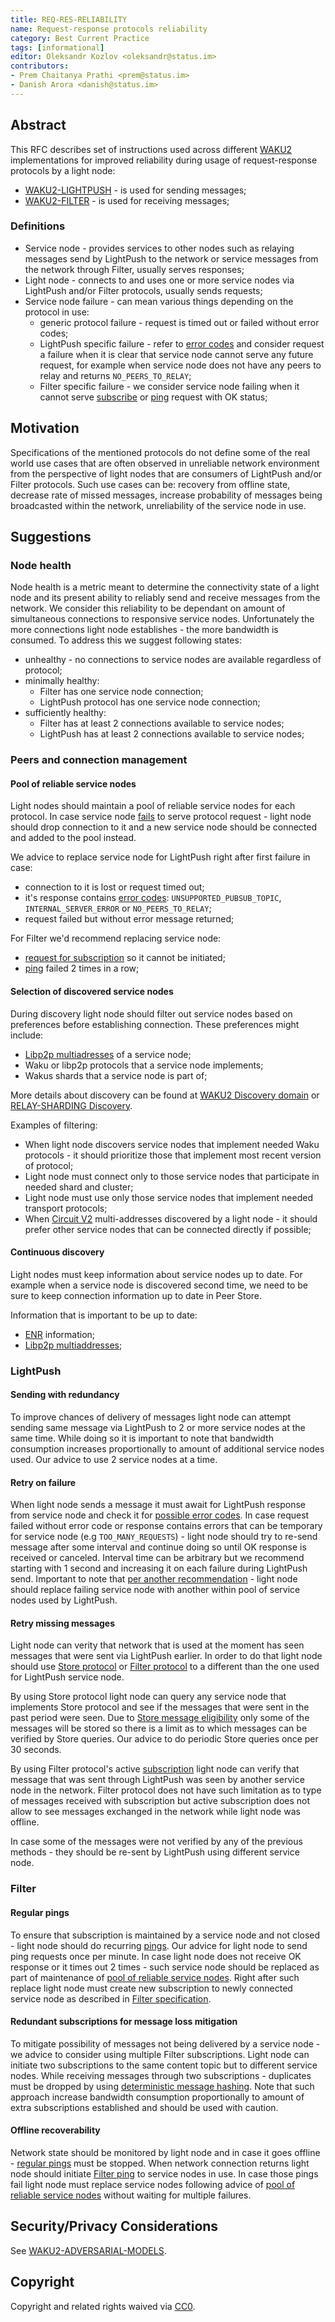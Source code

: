 ```yaml
---
title: REQ-RES-RELIABILITY
name: Request-response protocols reliability
category: Best Current Practice
tags: [informational]
editor: Oleksandr Kozlov <oleksandr@status.im>
contributors:
- Prem Chaitanya Prathi <prem@status.im>
- Danish Arora <danish@status.im>
---
```


## Abstract
This RFC describes set of instructions used across different [WAKU2](https://github.com/vacp2p/rfc-index/blob/7b443c1aab627894e3f22f5adfbb93f4c4eac4f6/waku/standards/core/10/waku2.md) implementations for improved reliability during usage of request-response protocols by a light node:
- [WAKU2-LIGHTPUSH](../standards/core/lightpush.md) - is used for sending messages;
- [WAKU2-FILTER](https://github.com/vacp2p/rfc-index/blob/7b443c1aab627894e3f22f5adfbb93f4c4eac4f6/waku/standards/core/12/filter.md) - is used for receiving messages;

### Definitions
- Service node - provides services to other nodes such as relaying messages send by LightPush to the network or service messages from the network through Filter, usually serves responses;
- Light node - connects to and uses one or more service nodes via LightPush and/or Filter protocols, usually sends requests;
- Service node failure - can mean various things depending on the protocol in use:
  - generic protocol failure - request is timed out or failed without error codes;
  - LightPush specific failure - refer to [error codes](../standards/core/lightpush.md#examples-of-possible-error-codes) and consider request a failure when it is clear that service node cannot serve any future request, for example when service node does not have any peers to relay and returns `NO_PEERS_TO_RELAY`;
  - Filter specific failure - we consider service node failing when it cannot serve [subscribe](https://github.com/vacp2p/rfc-index/blob/7b443c1aab627894e3f22f5adfbb93f4c4eac4f6/waku/standards/core/12/filter.md#subscribe) or [ping](https://github.com/vacp2p/rfc-index/blob/7b443c1aab627894e3f22f5adfbb93f4c4eac4f6/waku/standards/core/12/filter.md#subscriber_ping) request with OK status;

## Motivation

Specifications of the mentioned protocols do not define some of the real world use cases that are often observed in unreliable network environment from the perspective of light nodes that are consumers of LightPush and/or Filter protocols.
Such use cases can be: recovery from offline state, decrease rate of missed messages, increase probability of messages being broadcasted within the network, unreliability of the service node in use.

## Suggestions

### Node health

Node health is a metric meant to determine the connectivity state of a light node and its present ability to reliably send and receive messages from the network.
We consider this reliability to be dependant on amount of simultaneous connections to responsive service nodes.
Unfortunately the more connections light node establishes - the more bandwidth is consumed.
To address this we suggest following states:
- unhealthy - no connections to service nodes are available regardless of protocol;
- minimally healthy:
  - Filter has one service node connection;
  - LightPush protocol has one service node connection;
- sufficiently healthy:
  - Filter has at least 2 connections available to service nodes;
  - LightPush has at least 2 connections available to service nodes;

### Peers and connection management

#### Pool of reliable service nodes
Light nodes should maintain a pool of reliable service nodes for each protocol.
In case service node [fails](./req-res-reliability.md#definitions) to serve protocol request - 
light node should drop connection to it and a new service node should be connected and added to the pool instead.

We advice to replace service node for LightPush right after first failure in case:
- connection to it is lost or request timed out;
- it's response contains [error codes](../standards/core/lightpush.md#examples-of-possible-error-codes): `UNSUPPORTED_PUBSUB_TOPIC`, `INTERNAL_SERVER_ERROR` or `NO_PEERS_TO_RELAY`;
- request failed but without error message returned;

For Filter we'd recommend replacing service node:
- [request for subscription](https://github.com/vacp2p/rfc-index/blob/7b443c1aab627894e3f22f5adfbb93f4c4eac4f6/waku/standards/core/12/filter.md#subscribe) so it cannot be initiated;
- [ping](https://github.com/vacp2p/rfc-index/blob/7b443c1aab627894e3f22f5adfbb93f4c4eac4f6/waku/standards/core/12/filter.md#subscriber_ping) failed 2 times in a row;

#### Selection of discovered service nodes
During discovery light node should filter out service nodes based on preferences before establishing connection.
These preferences might include:
- [Libp2p multiadresses](https://github.com/libp2p/specs/blob/master/addressing/README.md) of a service node;
- Waku or libp2p protocols that a service node implements;
- Wakus shards that a service node is part of;

More details about discovery can be found at [WAKU2 Discovery domain](https://github.com/vacp2p/rfc-index/blob/7b443c1aab627894e3f22f5adfbb93f4c4eac4f6/waku/standards/core/10/waku2.md#discovery-domain) or [RELAY-SHARDING Discovery](https://github.com/waku-org/specs/blob/master/standards/core/relay-sharding.md#discovery).

Examples of filtering:
- When light node discovers service nodes that implement needed Waku protocols - it should prioritize those that implement most recent version of protocol;
- Light node must connect only to those service nodes that participate in needed shard and cluster;
- Light node must use only those service nodes that implement needed transport protocols;
- When [Circuit V2](https://github.com/libp2p/specs/blob/master/relay/circuit-v2.md) multi-addresses discovered by a light node - it should prefer other service nodes that can be connected directly if possible;

#### Continuous discovery
Light nodes must keep information about service nodes up to date.
For example when a service node is discovered second time,
we need to be sure to keep connection information up to date in Peer Store.

Information that is important to be up to date:
- [ENR](../standards/core/enr.md) information;
- [Libp2p multiaddresses](https://github.com/libp2p/specs/blob/master/addressing/README.md);

### LightPush

#### Sending with redundancy
To improve chances of delivery of messages light node can attempt sending same message via LightPush to 2 or more service nodes at the same time.
While doing so it is important to note that bandwidth consumption increases proportionally to amount of additional service nodes used.
Our advice to use 2 service nodes at a time.

#### Retry on failure
When light node sends a message it must await for LightPush response from service node and check it for [possible error codes](../standards/core/lightpush.md#examples-of-possible-error-codes).
In case request failed without error code or response contains errors that can be temporary for service node (e.g `TOO_MANY_REQUESTS`) - 
light node should try to re-send message after some interval and continue doing so until OK response is received or canceled.
Interval time can be arbitrary but we recommend starting with 1 second and increasing it on each failure during LightPush send.
Important to note that [per another recommendation](./req-res-reliability.md#pool-of-reliable-service-nodes) - light node should replace failing service node with another within pool of service nodes used by LightPush.

#### Retry missing messages
Light node can verity that network that is used at the moment has seen messages that were sent via LightPush earlier.
In order to do that light node should use [Store protocol](../standards/core/store.md) or [Filter protocol](https://github.com/vacp2p/rfc-index/blob/7b443c1aab627894e3f22f5adfbb93f4c4eac4f6/waku/standards/core/12/filter.md) to a different than the one used for LightPush service node.

By using Store protocol light node can query any service node that implements Store protocol and see if the messages that were sent in the past period were seen.
Due to [Store message eligibility](https://github.com/waku-org/specs/blob/master/standards/core/store.md#waku-message-store-eligibility) only some of the messages will be stored so there is a limit as to which messages can be verified by Store queries.
Our advice to do periodic Store queries once per 30 seconds.

By using Filter protocol's active [subscription](https://github.com/vacp2p/rfc-index/blob/7b443c1aab627894e3f22f5adfbb93f4c4eac4f6/waku/standards/core/12/filter.md#filter-push) light node can verify that message that was sent through LightPush was seen by another service node in the network.
Filter protocol does not have such limitation as to type of messages received with subscription 
but active subscription does not allow to see messages exchanged in the network while light node was offline.

In case some of the messages were not verified by any of the previous methods  - they should be re-sent by LightPush using different service node.

### Filter

#### Regular pings
To ensure that subscription is maintained by a service node and not closed - light node should do recurring [pings](https://github.com/vacp2p/rfc-index/blob/7b443c1aab627894e3f22f5adfbb93f4c4eac4f6/waku/standards/core/12/filter.md#subscriber_ping).
Our advice for light node to send ping requests once per minute.
In case light node does not receive OK response or it times out 2 times - such service node should be replaced as part of maintenance of [pool of reliable service nodes](./req-res-reliability.md#pool-of-reliable-service-nodes).
Right after such replace light node must create new subscription to newly connected service node as described in [Filter specification](https://github.com/vacp2p/rfc-index/blob/7b443c1aab627894e3f22f5adfbb93f4c4eac4f6/waku/standards/core/12/filter.md).

#### Redundant subscriptions for message loss mitigation
To mitigate possibility of messages not being delivered by a service node - we advice to consider using multiple Filter subscriptions. 
Light node can initiate two subscriptions to the same content topic but to different service nodes. 
While receiving messages through two subscriptions - duplicates must be dropped by using [deterministic message hashing](https://github.com/vacp2p/rfc-index/blob/main/waku/standards/core/14/message.md#deterministic-message-hashing).
Note that such approach increase bandwidth consumption proportionally to amount of extra subscriptions established and should be used with caution. 

#### Offline recoverability
Network state should be monitored by light node and in case it goes offline - [regular pings](./req-res-reliability.md#regular-pings) must be stopped. 
When network connection returns light node should initiate [Filter ping](https://github.com/vacp2p/rfc-index/blob/7b443c1aab627894e3f22f5adfbb93f4c4eac4f6/waku/standards/core/12/filter.md#subscriber_ping) to service nodes in use.
In case those pings fail light node must replace service nodes following advice of [pool of reliable service nodes](./req-res-reliability.md#pool-of-reliable-service-nodes) without waiting for multiple failures.

## Security/Privacy Considerations

See [WAKU2-ADVERSARIAL-MODELS](https://github.com/waku-org/specs/blob/master/informational/adversarial-models.md).

## Copyright

Copyright and related rights waived via [CC0](https://creativecommons.org/publicdomain/zero/1.0/).
